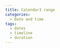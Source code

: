 ```yaml
---
title: Calendar3 range
categories:
  - Date and time
tags:
  - dates
  - timeline
  - duration
---
```

